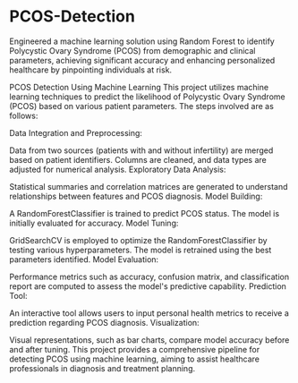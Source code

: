 # PCOS-Detection
Engineered a machine learning solution using Random Forest to identify Polycystic Ovary Syndrome (PCOS) from demographic and clinical parameters, achieving significant accuracy and enhancing personalized healthcare by pinpointing individuals at risk.

PCOS Detection Using Machine Learning
This project utilizes machine learning techniques to predict the likelihood of Polycystic Ovary Syndrome (PCOS) based on various patient parameters. The steps involved are as follows:

Data Integration and Preprocessing:

Data from two sources (patients with and without infertility) are merged based on patient identifiers.
Columns are cleaned, and data types are adjusted for numerical analysis.
Exploratory Data Analysis:

Statistical summaries and correlation matrices are generated to understand relationships between features and PCOS diagnosis.
Model Building:

A RandomForestClassifier is trained to predict PCOS status.
The model is initially evaluated for accuracy.
Model Tuning:

GridSearchCV is employed to optimize the RandomForestClassifier by testing various hyperparameters.
The model is retrained using the best parameters identified.
Model Evaluation:

Performance metrics such as accuracy, confusion matrix, and classification report are computed to assess the model's predictive capability.
Prediction Tool:

An interactive tool allows users to input personal health metrics to receive a prediction regarding PCOS diagnosis.
Visualization:

Visual representations, such as bar charts, compare model accuracy before and after tuning.
This project provides a comprehensive pipeline for detecting PCOS using machine learning, aiming to assist healthcare professionals in diagnosis and treatment planning.

